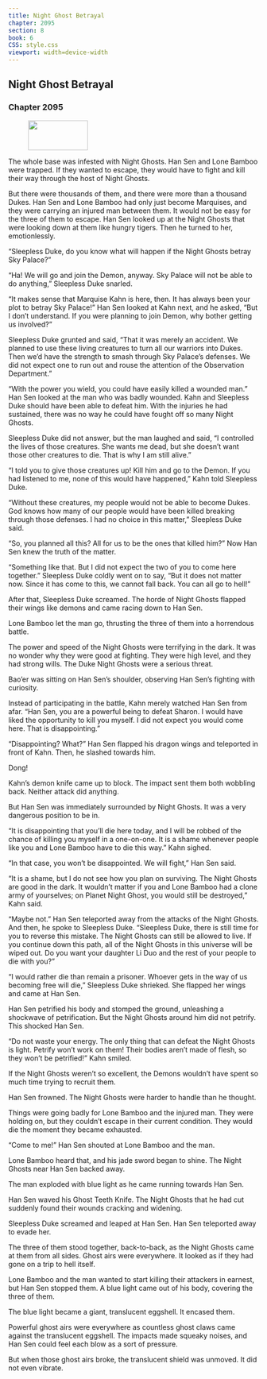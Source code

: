 ```yaml
---
title: Night Ghost Betrayal
chapter: 2095
section: 8
book: 6
CSS: style.css
viewport: width=device-width
---
```


## Night Ghost Betrayal

### Chapter 2095

<figure>
	<img src="../Images/gem.gif" alt="" id="gem" width="120" height="60" />
</figure>

The whole base was infested with Night Ghosts. Han Sen and Lone Bamboo were trapped. If they wanted to escape, they would have to fight and kill their way through the host of Night Ghosts.

But there were thousands of them, and there were more than a thousand Dukes. Han Sen and Lone Bamboo had only just become Marquises, and they were carrying an injured man between them. It would not be easy for the three of them to escape. Han Sen looked up at the Night Ghosts that were looking down at them like hungry tigers. Then he turned to her, emotionlessly.

“Sleepless Duke, do you know what will happen if the Night Ghosts betray Sky Palace?”

“Ha! We will go and join the Demon, anyway. Sky Palace will not be able to do anything,” Sleepless Duke snarled.

“It makes sense that Marquise Kahn is here, then. It has always been your plot to betray Sky Palace!” Han Sen looked at Kahn next, and he asked, “But I don’t understand. If you were planning to join Demon, why bother getting us involved?”

Sleepless Duke grunted and said, “That it was merely an accident. We planned to use these living creatures to turn all our warriors into Dukes. Then we’d have the strength to smash through Sky Palace’s defenses. We did not expect one to run out and rouse the attention of the Observation Department.”

“With the power you wield, you could have easily killed a wounded man.” Han Sen looked at the man who was badly wounded. Kahn and Sleepless Duke should have been able to defeat him. With the injuries he had sustained, there was no way he could have fought off so many Night Ghosts.

Sleepless Duke did not answer, but the man laughed and said, “I controlled the lives of those creatures. She wants me dead, but she doesn’t want those other creatures to die. That is why I am still alive.”

“I told you to give those creatures up! Kill him and go to the Demon. If you had listened to me, none of this would have happened,” Kahn told Sleepless Duke.

“Without these creatures, my people would not be able to become Dukes. God knows how many of our people would have been killed breaking through those defenses. I had no choice in this matter,” Sleepless Duke said.

“So, you planned all this? All for us to be the ones that killed him?” Now Han Sen knew the truth of the matter.

“Something like that. But I did not expect the two of you to come here together.” Sleepless Duke coldly went on to say, “But it does not matter now. Since it has come to this, we cannot fall back. You can all go to hell!”

After that, Sleepless Duke screamed. The horde of Night Ghosts flapped their wings like demons and came racing down to Han Sen.

Lone Bamboo let the man go, thrusting the three of them into a horrendous battle.

The power and speed of the Night Ghosts were terrifying in the dark. It was no wonder why they were good at fighting. They were high level, and they had strong wills. The Duke Night Ghosts were a serious threat.

Bao’er was sitting on Han Sen’s shoulder, observing Han Sen’s fighting with curiosity.

Instead of participating in the battle, Kahn merely watched Han Sen from afar. “Han Sen, you are a powerful being to defeat Sharon. I would have liked the opportunity to kill you myself. I did not expect you would come here. That is disappointing.”

“Disappointing? What?” Han Sen flapped his dragon wings and teleported in front of Kahn. Then, he slashed towards him.

Dong!

Kahn’s demon knife came up to block. The impact sent them both wobbling back. Neither attack did anything.

But Han Sen was immediately surrounded by Night Ghosts. It was a very dangerous position to be in.

“It is disappointing that you’ll die here today, and I will be robbed of the chance of killing you myself in a one-on-one. It is a shame whenever people like you and Lone Bamboo have to die this way.” Kahn sighed.

“In that case, you won’t be disappointed. We will fight,” Han Sen said.

“It is a shame, but I do not see how you plan on surviving. The Night Ghosts are good in the dark. It wouldn’t matter if you and Lone Bamboo had a clone army of yourselves; on Planet Night Ghost, you would still be destroyed,” Kahn said.

“Maybe not.” Han Sen teleported away from the attacks of the Night Ghosts. And then, he spoke to Sleepless Duke. “Sleepless Duke, there is still time for you to reverse this mistake. The Night Ghosts can still be allowed to live. If you continue down this path, all of the Night Ghosts in this universe will be wiped out. Do you want your daughter Li Duo and the rest of your people to die with you?”

“I would rather die than remain a prisoner. Whoever gets in the way of us becoming free will die,” Sleepless Duke shrieked. She flapped her wings and came at Han Sen.

Han Sen petrified his body and stomped the ground, unleashing a shockwave of petrification. But the Night Ghosts around him did not petrify. This shocked Han Sen.

“Do not waste your energy. The only thing that can defeat the Night Ghosts is light. Petrify won’t work on them! Their bodies aren’t made of flesh, so they won’t be petrified!” Kahn smiled.

If the Night Ghosts weren’t so excellent, the Demons wouldn’t have spent so much time trying to recruit them.

Han Sen frowned. The Night Ghosts were harder to handle than he thought.

Things were going badly for Lone Bamboo and the injured man. They were holding on, but they couldn’t escape in their current condition. They would die the moment they became exhausted.

“Come to me!” Han Sen shouted at Lone Bamboo and the man.

Lone Bamboo heard that, and his jade sword began to shine. The Night Ghosts near Han Sen backed away.

The man exploded with blue light as he came running towards Han Sen.

Han Sen waved his Ghost Teeth Knife. The Night Ghosts that he had cut suddenly found their wounds cracking and widening.

Sleepless Duke screamed and leaped at Han Sen. Han Sen teleported away to evade her.

The three of them stood together, back-to-back, as the Night Ghosts came at them from all sides. Ghost airs were everywhere. It looked as if they had gone on a trip to hell itself.

Lone Bamboo and the man wanted to start killing their attackers in earnest, but Han Sen stopped them. A blue light came out of his body, covering the three of them.

The blue light became a giant, translucent eggshell. It encased them.

Powerful ghost airs were everywhere as countless ghost claws came against the translucent eggshell. The impacts made squeaky noises, and Han Sen could feel each blow as a sort of pressure.

But when those ghost airs broke, the translucent shield was unmoved. It did not even vibrate.